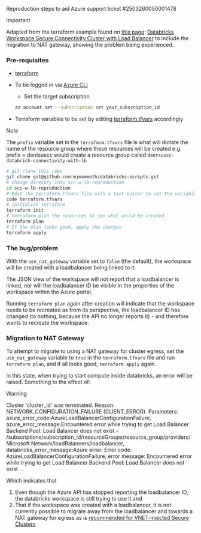 Reproduction steps to aid Azure support ticket #2503260050001478
> [!IMPORTANT]
> Adapted from the terraform example found on [this page](https://registry.terraform.io/providers/hashicorp/azurerm/latest/docs/resources/databricks_workspace): [Databricks Workspace Secure Connectivity Cluster with Load Balancer](https://github.com/hashicorp/terraform-provider-azurerm/tree/main/examples/databricks/secure-connectivity-cluster/with-load-balancer) to include the migration to NAT gateway, showing the problem being experienced.

### Pre-requisites

- [terraform](https://developer.hashicorp.com/terraform/tutorials/aws-get-started/install-cli)
- To be logged in via [Azure CLI](https://learn.microsoft.com/en-us/cli/azure/)
  - Set the target subscription

  ```bash
  az account set --subscription set your_subscription_id
- Terraform variables to be set by editing [terraform.tfvars](./terraform.tfvars) accordingly

> [!NOTE]
> The `prefix` variable set in the `terraform.tfvars` file is what will dictate the name of the resource group where these resources will be created
> e.g. prefix = dentsuscc would create a resource group called `dentsuscc-databrick-connectivity-with-lb`

```bash
# git clone this repo
git clone git@github.com:mjmammoth/databricks-scripts.git
# change direcory into scc-w-lb-reproduction
cd scc-w-lb-reproduction
# Edit the terraform.tfvars file with a text editor to set the variables
code terraform.tfvars
# initialize terraform
terraform init
# terraform plan the resources to see what would be created
terraform plan
# If the plan looks good, apply the changes
terraform apply
```

### The bug/problem

With the `use_nat_gateway` variable set to `false` (the default), the workspace will be created with a loadbalancer being linked to it.

The JSON view of the workspace will not report that a loadbalancer is linked, nor will the loadbalancer ID be visible in the properties of the workspace within the Azure portal.

Running `terraform plan` again after creation will indicate that the workspace needs to be recreated as from its perspective, the loadbalancer ID has changed (to nothing, because the API no longer reports it) - and therefore wants to recreate the workspace.

### Migration to NAT Gateway

To attempt to migrate to using a NAT gateway for cluster egress, set the `use_nat_gateway` variable to `true` in the `terraform.tfvars` file and run `terraform plan`, and if all looks good, `terraform apply` again.

In this state, when trying to start compute inside databricks, an error will be raised.
Something to the effect of:

> [!Warning]
> Cluster 'cluster_id' was terminated. Reason: NETWORK_CONFIGURATION_FAILURE (CLIENT_ERROR). Parameters: azure_error_code:AzureLoadBalancerConfigurationFailure, azure_error_message:Encountered error while trying to get Load Balancer Backend Pool: Load Balancer does not exist - /subscriptions/subscription_id/resourceGroups/resource_group/providers/Microsoft.Network/loadBalancers/loadbalancer, databricks_error_message:Azure error: Error code: AzureLoadBalancerConfigurationFailure, error message: Encountered error while trying to get Load Balancer Backend Pool: Load Balancer does not exist ...

Which indicates that

1. Even though the Azure API has stopped reporting the loadbalancer ID, the databricks workspace is still trying to use it and
2. That if the workspace was created with a loadbalancer, it is not currently possible to migrate away from the loadbalancer and towards a NAT gateway for egress as is [recommended for VNET-injected Secure Clusters](https://learn.microsoft.com/en-us/azure/databricks/security/network/classic/secure-cluster-connectivity#egress-with-vnet-injection)

